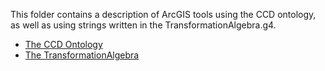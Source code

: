 This folder contains a description of ArcGIS tools using the CCD ontology, as well as using strings written in the TransformationAlgebra.g4.

* [The CCD Ontology](simonscheider/QuAnGIS/tree/master/Ontology)
* [The TransformationAlgebra](simonscheider/QuAnGIS/tree/master/TransformationAlgebra/AlgebraParsers)

